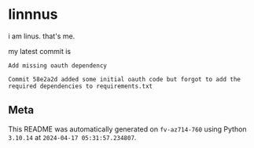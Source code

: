 # linnnus

i am linus. that's me.

my latest commit is

```
Add missing oauth dependency

Commit 58e2a2d added some initial oauth code but forgot to add the
required dependencies to requirements.txt
```

## Meta

This README was automatically generated on `fv-az714-760` using Python
`3.10.14` at `2024-04-17 05:31:57.234807`.
